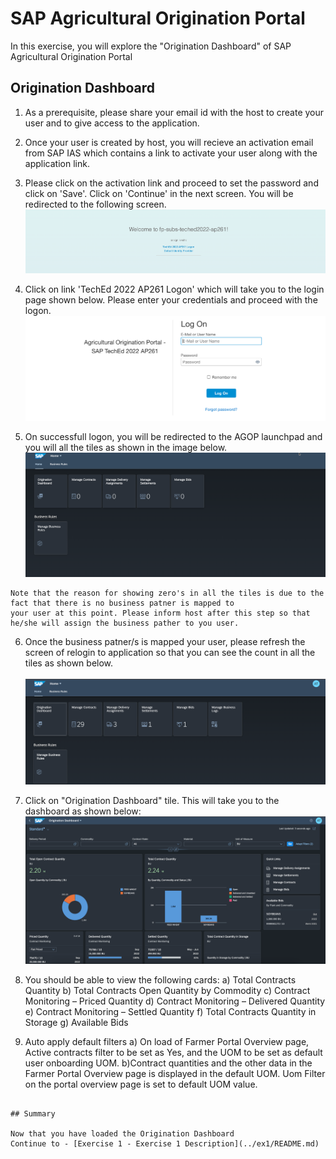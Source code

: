 # SAP Agricultural Origination Portal

In this exercise, you will explore the "Origination Dashboard" of SAP Agricultural Origination Portal

## Origination Dashboard

1.   As a prerequisite, please share your email id with the host to create your user and to give access to the application.

2.   Once your user is created by host, you will recieve an activation email from SAP IAS which contains a link to activate your user along with the 
     application link.

3.   Please click on the activation link and proceed to set the password and click on 'Save'. Click on 'Continue' in the next screen. You will be redirected to the following screen.
<br>![](/exercises/ex0/images/Image1.png)

4.   Click on link 'TechEd 2022 AP261 Logon' which will take you to the login page shown below. Please enter your credentials and proceed 
     with the logon.
<br>![](/exercises/ex0/images/Image2.png)

5.   On successfull logon, you will be redirected to the AGOP launchpad and you will all the tiles as shown in the image below.
<br>![](/exercises/ex0/images/Image3.png)

```
Note that the reason for showing zero's in all the tiles is due to the fact that there is no business patner is mapped to 
your user at this point. Please inform host after this step so that he/she will assign the business pather to you user.
```

6.   Once the business patner/s is mapped your user, please refresh the screen of relogin to application so that you can see the count in 
     all the tiles as shown below.     
<br>![](/exercises/ex0/images/Image4.png)

6. Click on "Origination Dashboard" tile. This will take you to the dashboard as shown below:
<br>![](/exercises/ex0/images/Image5.png)

7. You should be able to view the following cards:
     a) Total Contracts Quantity
     b) Total Contracts Open Quantity by Commodity
     c) Contract Monitoring – Priced Quantity
     d) Contract Monitoring – Delivered Quantity
     e) Contract Monitoring – Settled Quantity
     f) Total Contracts Quantity in Storage
     g) Available Bids

8. Auto apply default filters 
  a) On load of Farmer Portal Overview page, Active contracts filter to be set as Yes, and the UOM to be set as default user onboarding UOM. 
  b)Contract quantities and the other data in the Farmer Portal Overview page is displayed in the default UOM. Uom Filter on the portal overview page is       set to default UOM value.

```

## Summary

Now that you have loaded the Origination Dashboard
Continue to - [Exercise 1 - Exercise 1 Description](../ex1/README.md)

